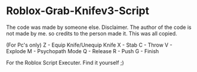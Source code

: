 # Roblox-Grab-Knifev3-Script
The code was made by someone else.
Disclaimer. The author of the code is not made by me.
so credits to the person made it.
This was all copied.

(For Pc's only)
Z - Equip Knife/Unequip Knife
X - Stab
C - Throw
V - Explode
M - Psychopath Mode
Q - Release 
R - Push
G - Finish


For the Roblox Script Executer. Find it yourself ;)
